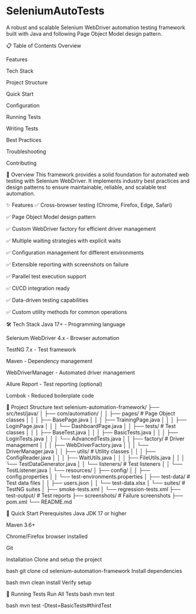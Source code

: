 # SeleniumAutoTests

A robust and scalable Selenium WebDriver automation testing framework built with Java and following Page Object Model design pattern.

📋 Table of Contents
Overview

Features

Tech Stack

Project Structure

Quick Start

Configuration

Running Tests

Writing Tests

Best Practices

Troubleshooting

Contributing

🌟 Overview
This framework provides a solid foundation for automated web testing with Selenium WebDriver. It implements industry best practices and design patterns to ensure maintainable, reliable, and scalable test automation.

✨ Features
✅ Cross-browser testing (Chrome, Firefox, Edge, Safari)

✅ Page Object Model design pattern

✅ Custom WebDriver factory for efficient driver management

✅ Multiple waiting strategies with explicit waits

✅ Configuration management for different environments

✅ Extensible reporting with screenshots on failure

✅ Parallel test execution support

✅ CI/CD integration ready

✅ Data-driven testing capabilities

✅ Custom utility methods for common operations

🛠️ Tech Stack
Java 17+ - Programming language

Selenium WebDriver 4.x - Browser automation

TestNG 7.x - Test framework

Maven - Dependency management

WebDriverManager - Automated driver management

Allure Report - Test reporting (optional)

Lombok - Reduced boilerplate code

📁 Project Structure
text
selenium-automation-framework/
├── src/test/java/
│   ├── com/automation/
│   │   ├── pages/              # Page Object classes
│   │   │   ├── BasePage.java
│   │   │   ├── TrainingPage.java
│   │   │   ├── LoginPage.java
│   │   │   └── DashboardPage.java
│   │   ├── tests/              # Test classes
│   │   │   ├── BaseTest.java
│   │   │   ├── BasicTests.java
│   │   │   ├── LoginTests.java
│   │   │   └── AdvancedTests.java
│   │   ├── factory/           # Driver management
│   │   │   ├── WebDriverFactory.java
│   │   │   └── DriverManager.java
│   │   ├── utils/             # Utility classes
│   │   │   ├── ConfigReader.java
│   │   │   ├── WaitUtils.java
│   │   │   ├── FileUtils.java
│   │   │   └── TestDataGenerator.java
│   │   └── listeners/         # Test listeners
│   │       └── TestListener.java
│   └── resources/
│       ├── config/
│       │   ├── config.properties
│       │   └── test-environments.properties
│       ├── test-data/         # Test data files
│       │   ├── users.json
│       │   └── test-data.xlsx
│       └── suites/            # TestNG suites
│           ├── smoke-tests.xml
│           └── regression-tests.xml
├── test-output/              # Test reports
├── screenshots/             # Failure screenshots
├── pom.xml
└── README.md


🚀 Quick Start
Prerequisites
Java JDK 17 or higher

Maven 3.6+

Chrome/Firefox browser installed

Git

Installation
Clone and setup the project

bash
git clone <repository-url>
cd selenium-automation-framework
Install dependencies

bash
mvn clean install
Verify setup

🧪 Running Tests
Run All Tests
bash
mvn test

bash
mvn test -Dtest=BasicTests#thirdTest
